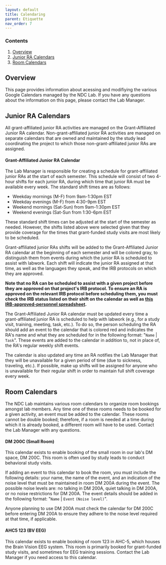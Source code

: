 ```yaml
---
layout: default
title: Calendaring
parent: Etiquette
nav_order: 7
---
```


### Contents
1. [Overview](#overview)
2. [Junior RA Calendars](#junior-ra-calendars)
3. [Room Calendars](#room-calendars)


## Overview
This page provides information about acessing and modifiying the various Google Calendars managed by the NDC Lab. If you have any questions about the information on this page, please contact the Lab Manager.


## Junior RA Calendars
All grant-affiliated junior RA activities are managed on the Grant-Affiliated Junior RA calendar. Non-grant-affiliated junior RA activities are managed on separate calendars that are owned and maintained by the study lead coordinating the project to which those non-grant-affiliated junior RAs are assigned.

#### Grant-Affiliated Junior RA Calendar
The Lab Manager is responsible for creating a schedule for grant-affiliated junior RAs at the start of each semester. This schedule will consist of two 4-hour shifts for each junior RA, during which time that junior RA must be available every week. The standard shift times are as follows:

* Weekday mornings (M-F) from 9am-1:30pm EST
* Weekday evenings (M-F) from 4:30-9pm EST
* Weekend mornings (Sat-Sun) from 9am-1:30pm EST
* Weekend evenings (Sat-Sun from 1:30-6pm EST

These standard shift times can be adjusted at the start of the semester as needed. However, the shifts listed above were selected given that they provide coverage for the times that grant-funded study visits are most likely to be scheduled.

Grant-affiliated junior RAs shifts will be added to the Grant-Affiliated Junior RA calendar at the beginning of each semester and will be colored gray, to distinguish them from events during which the junior RA is scheduled to assist with labwork. Each shift will indicate the junior RA assigned at that time, as well as the languages they speak, and the IRB protocols on which they are approved.

**Note that no RA can be scheduled to assist with a given project before they are approved on that project's IRB protocol. To ensure an RA is approved on the relevant IRB protocol before scheduling them, you must check the IRB status listed on their shift on the calendar as well as [this IRB-approved-personnel spreadsheet](https://docs.google.com/spreadsheets/d/1TQ6WtZbbm9vlFobMq_Nu88UXGpo-a3DvXzzELrG4Ir8/edit?usp=sharing).**

The Grant-Affiliated Junior RA calendar must be updated every time a grant-affiliated junior RA is scheduled to help with labwork (e.g., for a study visit, training, meeting, task, etc.). To do so, the person scheduling the RA should add an event to the calendar that is colored red and indicates the RA's name and what they are scheduled for in the following format: "`Name` | `Task`". These events are added to the calendar in addition to, not in place of, the RA's regular weekly shift events.

The calendar is also updated any time an RA notifies the Lab Manager that they will be unavailable for a given period of time (due to sickness, traveling, etc.). If possible, make up shifts will be assigned for anyone who is unavailable for their regular shift in order to maintain full shift coverage every week.

## Room Calendars
The NDC Lab maintains various room calendars to organize room bookings amongst lab members. Any time one of these rooms needs to be booked for a given activity, an event must be added to the calendar. These rooms cannot be double booked; therefore, if a room is needed at a time during which it is already booked, a different room will have to be used. Contact the Lab Manager with any questions.

#### DM 200C (Small Room)
This calendar exists to enable booking of the small room in our lab's DM space, DM 200C. This room is often used by study leads to conduct behavioral study visits.

If adding an event to this calendar to book the room, you must include the following details: your name, the name of the event, and an indication of the noise level that must be maintained in room DM 200A during the event. The possible noise levels are: no talking in DM 200A, quiet talking in DM 200A, or no noise restrictions for DM 200A. The event details should be added in the following format: "`Name` | `Event` `(Noise level)`".

Anyone planning to use DM 200A must check the calendar for DM 200C before entering DM 200A to ensure they adhere to the noise level required at that time, if applicable.

#### AHC5 123 (BV EEG)
This calendar exists to enable booking of room 123 in AHC-5, which houses the Brain Vision EEG system. This room is primarily booked for grant-funded study visits, and sometimes for EEG training sessions. Contact the Lab Manager if you need access to this calendar.